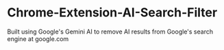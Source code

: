 # Chrome-Extension-AI-Search-Filter
Built using Google's Gemini AI to remove AI results from Google's search engine at google.com
